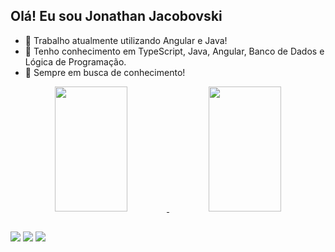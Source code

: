 ## Olá! Eu sou Jonathan Jacobovski

- 🔭 Trabalho atualmente utilizando Angular e Java!
- 🔭 Tenho conhecimento em TypeScript, Java, Angular, Banco de Dados e Lógica de Programação.
- 🔭 Sempre em busca de conhecimento!

<div align="center">
  <a href="https://github.com/JonthanOJ">
  <img height="200em" width="48%" src="https://github-readme-stats.vercel.app/api?username=JonathanOJ&show_icons=true&theme=dark&include_all_commits=true&count_private=true"/>
  <img height="200em" width="48%" src="https://github-readme-stats.vercel.app/api/top-langs/?username=JonathanOJ&layout=compact&langs_count=7&theme=dark"/>
</div>

##

<div> 
  <a href="https://www.instagram.com/jonathanjacobovski/" target="_blank"><img src="https://img.shields.io/badge/-Instagram-%23E4405F?style=for-the-badge&logo=instagram&logoColor=white" target="_blank"></a>
  <a href = "mailto:jonathan_jacobovski@hotmail.com"><img src="https://img.shields.io/badge/-Gmail-%23333?style=for-the-badge&logo=gmail&logoColor=white" target="_blank"></a>
  <a href="https://www.linkedin.com/in/jonathan-jacobovski-9ba2b8ba/" target="_blank"><img src="https://img.shields.io/badge/-LinkedIn-%230077B5?style=for-the-badge&logo=linkedin&logoColor=white" target="_blank"></a> 
 
